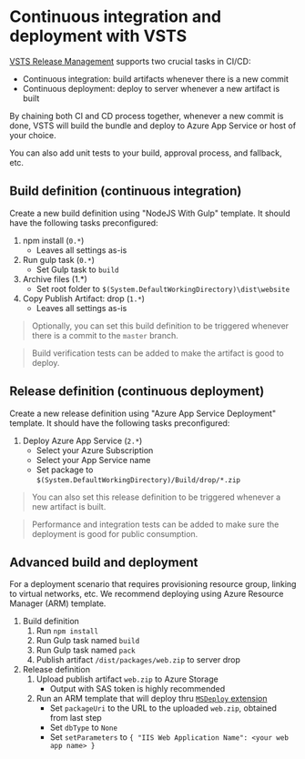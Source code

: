 # Continuous integration and deployment with VSTS

[VSTS Release Management](https://www.visualstudio.com/en-us/features/release-management-vs.aspx) supports two crucial tasks in CI/CD:

* Continuous integration: build artifacts whenever there is a new commit
* Continuous deployment: deploy to server whenever a new artifact is built

By chaining both CI and CD process together, whenever a new commit is done, VSTS will build the bundle and deploy to Azure App Service or host of your choice.

You can also add unit tests to your build, approval process, and fallback, etc.

## Build definition (continuous integration)

Create a new build definition using "NodeJS With Gulp" template. It should have the following tasks preconfigured:

1. npm install (`0.*`)
   * Leaves all settings as-is
2. Run gulp task (`0.*`)
   * Set Gulp task to `build`
3. Archive files (1.*)
   * Set root folder to `$(System.DefaultWorkingDirectory)\dist\website`
4. Copy Publish Artifact: drop (`1.*`)
   * Leaves all settings as-is

> Optionally, you can set this build definition to be triggered whenever there is a commit to the `master` branch.

> Build verification tests can be added to make the artifact is good to deploy.

## Release definition (continuous deployment)

Create a new release definition using "Azure App Service Deployment" template. It should have the following tasks preconfigured:

1. Deploy Azure App Service (`2.*`)
   * Select your Azure Subscription
   * Select your App Service name
   * Set package to `$(System.DefaultWorkingDirectory)/Build/drop/*.zip`

> You can also set this release definition to be triggered whenever a new artifact is built.

> Performance and integration tests can be added to make sure the deployment is good for public consumption.

## Advanced build and deployment

For a deployment scenario that requires provisioning resource group, linking to virtual networks, etc. We recommend deploying using Azure Resource Manager (ARM) template.

1. Build definition
   1. Run `npm install`
   2. Run Gulp task named `build`
   3. Run Gulp task named `pack`
   4. Publish artifact `/dist/packages/web.zip` to server drop
2. Release definition
   1. Upload publish artifact `web.zip` to Azure Storage
      * Output with SAS token is highly recommended
   2. Run an ARM template that will deploy thru [`MSDeploy` extension](https://docs.microsoft.com/en-us/azure/app-service-web/app-service-web-arm-with-msdeploy-provision)
      * Set `packageUri` to the URL to the uploaded `web.zip`, obtained from last step
      * Set `dbType` to `None`
      * Set `setParameters` to `{ "IIS Web Application Name": <your web app name> }`
